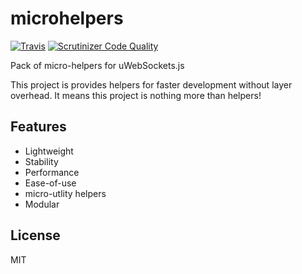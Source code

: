 # microhelpers

[![Travis](https://img.shields.io/travis/dalisoft/microhelpers.svg)](http://github.com/dalisoft/microhelpers)
[![Scrutinizer Code Quality](https://scrutinizer-ci.com/g/dalisoft/microhelpers/badges/quality-score.png?b=master)](https://scrutinizer-ci.com/g/dalisoft/microhelpers/?branch=master)

Pack of micro-helpers for uWebSockets.js

This project is provides helpers for faster development without layer overhead. It means this project is nothing more than helpers!

## Features

- Lightweight
- Stability
- Performance
- Ease-of-use
- micro-utlity helpers
- Modular

## License

MIT
